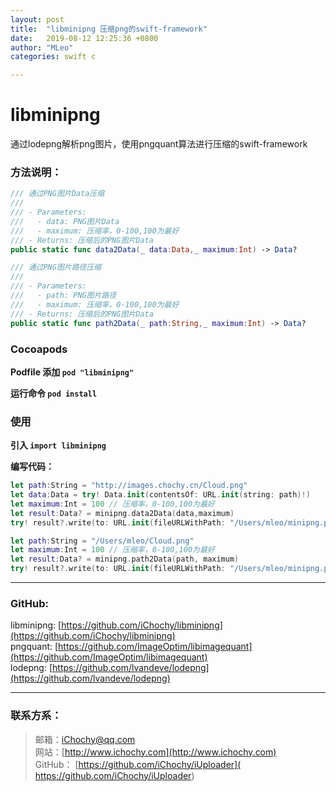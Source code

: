 ```yaml
---
layout: post
title:  "libminipng 压缩png的swift-framework"
date:   2019-08-12 12:25:36 +0800
author: "MLeo"
categories: swift c

---
```



# libminipng
通过lodepng解析png图片，使用pngquant算法进行压缩的swift-framework


### 方法说明：

```swift
/// 通过PNG图片Data压缩
///
/// - Parameters:
///   - data: PNG图片Data
///   - maximum: 压缩率，0-100,100为最好
/// - Returns: 压缩后的PNG图片Data
public static func data2Data(_ data:Data,_ maximum:Int) -> Data?
```

```swift
/// 通过PNG图片路径压缩
///
/// - Parameters:
///   - path: PNG图片路径
///   - maximum: 压缩率，0-100,100为最好
/// - Returns: 压缩后的PNG图片Data
public static func path2Data(_ path:String,_ maximum:Int) -> Data?
```


### Cocoapods

**Podfile 添加 `pod "libminipng"`**

**运行命令  `pod install`**


### 使用

 **引入 `import libminipng`**

**编写代码：**

```swift
let path:String = "http://images.chochy.cn/Cloud.png"
let data:Data = try! Data.init(contentsOf: URL.init(string: path)!)
let maximum:Int = 100 // 压缩率，0-100,100为最好
let result:Data? = minipng.data2Data(data,maximum)
try! result?.write(to: URL.init(fileURLWithPath: "/Users/mleo/minipng.png"))
```

```swift
let path:String = "/Users/mleo/Cloud.png"
let maximum:Int = 100 // 压缩率，0-100,100为最好
let result:Data? = minipng.path2Data(path, maximum)
try! result?.write(to: URL.init(fileURLWithPath: "/Users/mleo/minipng.png"))
```

---
### GitHub:  
libminipng: [https://github.com/iChochy/libminipng](https://github.com/iChochy/libminipng)  
pngquant: [https://github.com/ImageOptim/libimagequant](https://github.com/ImageOptim/libimagequant)  
lodepng: [https://github.com/lvandeve/lodepng](https://github.com/lvandeve/lodepng)  

---
### 联系方系：  
> 邮箱：[iChochy@qq.com](mailto:iChochy@qq.com)   
> 网站：[http://www.ichochy.com](http://www.ichochy.com)  
> GitHub： [https://github.com/iChochy/iUploader]( https://github.com/iChochy/iUploader)    